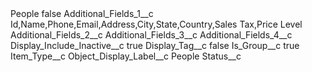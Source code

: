 <?xml version="1.0" encoding="UTF-8"?>
<CustomMetadata xmlns="http://soap.sforce.com/2006/04/metadata" xmlns:xsi="http://www.w3.org/2001/XMLSchema-instance" xmlns:xsd="http://www.w3.org/2001/XMLSchema">
    <label>People</label>
    <protected>false</protected>
    <values>
        <field>Additional_Fields_1__c</field>
        <value xsi:type="xsd:string">Id,Name,Phone,Email,Address,City,State,Country,Sales Tax,Price Level</value>
    </values>
    <values>
        <field>Additional_Fields_2__c</field>
        <value xsi:nil="true"/>
    </values>
    <values>
        <field>Additional_Fields_3__c</field>
        <value xsi:nil="true"/>
    </values>
    <values>
        <field>Additional_Fields_4__c</field>
        <value xsi:nil="true"/>
    </values>
    <values>
        <field>Display_Include_Inactive__c</field>
        <value xsi:type="xsd:boolean">true</value>
    </values>
    <values>
        <field>Display_Tag__c</field>
        <value xsi:type="xsd:boolean">false</value>
    </values>
    <values>
        <field>Is_Group__c</field>
        <value xsi:type="xsd:boolean">true</value>
    </values>
    <values>
        <field>Item_Type__c</field>
        <value xsi:nil="true"/>
    </values>
    <values>
        <field>Object_Display_Label__c</field>
        <value xsi:type="xsd:string">People</value>
    </values>
    <values>
        <field>Status__c</field>
        <value xsi:nil="true"/>
    </values>
</CustomMetadata>
